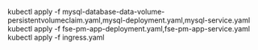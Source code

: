 kubectl apply -f mysql-database-data-volume-persistentvolumeclaim.yaml,mysql-deployment.yaml,mysql-service.yaml
kubectl apply -f fse-pm-app-deployment.yaml,fse-pm-app-service.yaml
kubectl apply -f ingress.yaml